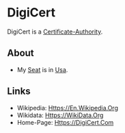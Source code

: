 # DigiCert

DigiCert is a [Certificate-Authority](13300010.md).

## About

- My [Seat](670044.md) is in [Usa](141000004.md).

## Links

- Wikipedia: [Https://En.Wikipedia.Org](https://en.wikipedia.org/wiki/DigiCert)
- Wikidata: [Https://WikiData.Org](https://wikidata.org/wiki/Q3027764)
- Home-Page: [Https://DigiCert.Com](https://digicert.com)
